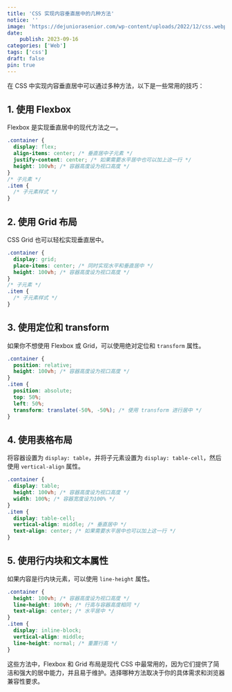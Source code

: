 ```yaml
---
title: 'CSS 实现内容垂直居中的几种方法'
notice: ''
image: 'https://dejuniorasenior.com/wp-content/uploads/2022/12/css.webp'
date:
    publish: 2023-09-16
categories: ['Web']
tags: ['css']
draft: false
pin: true
---
```

在 CSS 中实现内容垂直居中可以通过多种方法，以下是一些常用的技巧：

## 1. 使用 Flexbox
Flexbox 是实现垂直居中的现代方法之一。
```css
.container {
  display: flex;
  align-items: center; /* 垂直居中子元素 */
  justify-content: center; /* 如果需要水平居中也可以加上这一行 */
  height: 100vh; /* 容器高度设为视口高度 */
}
/* 子元素 */
.item {
  /* 子元素样式 */
}
```
## 2. 使用 Grid 布局
CSS Grid 也可以轻松实现垂直居中。
```css
.container {
  display: grid;
  place-items: center; /* 同时实现水平和垂直居中 */
  height: 100vh; /* 容器高度设为视口高度 */
}
/* 子元素 */
.item {
  /* 子元素样式 */
}
```
## 3. 使用定位和 transform
如果你不想使用 Flexbox 或 Grid，可以使用绝对定位和 `transform` 属性。
```css
.container {
  position: relative;
  height: 100vh; /* 容器高度设为视口高度 */
}
.item {
  position: absolute;
  top: 50%;
  left: 50%;
  transform: translate(-50%, -50%); /* 使用 transform 进行居中 */
}
```
## 4. 使用表格布局
将容器设置为 `display: table`，并将子元素设置为 `display: table-cell`，然后使用 `vertical-align` 属性。
```css
.container {
  display: table;
  height: 100vh; /* 容器高度设为视口高度 */
  width: 100%; /* 容器宽度设为100% */
}
.item {
  display: table-cell;
  vertical-align: middle; /* 垂直居中 */
  text-align: center; /* 如果需要水平居中也可以加上这一行 */
}
```
## 5. 使用行内块和文本属性
如果内容是行内块元素，可以使用 `line-height` 属性。
```css
.container {
  height: 100vh; /* 容器高度设为视口高度 */
  line-height: 100vh; /* 行高与容器高度相同 */
  text-align: center; /* 水平居中 */
}
.item {
  display: inline-block;
  vertical-align: middle;
  line-height: normal; /* 重置行高 */
}
```

这些方法中，Flexbox 和 Grid 布局是现代 CSS 中最常用的，因为它们提供了简洁和强大的居中能力，并且易于维护。选择哪种方法取决于你的具体需求和浏览器兼容性要求。
